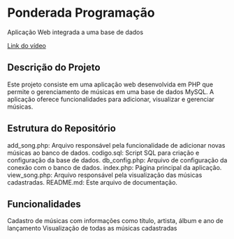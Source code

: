 # Ponderada Programação

Aplicação Web integrada a uma base de dados

[Link do vídeo](https://youtu.be/xfqBGbXwDck?si=j5TR8mTLMQD_ktTU)

## Descrição do Projeto

Este projeto consiste em uma aplicação web desenvolvida em PHP que permite o gerenciamento de músicas em uma base de dados MySQL. A aplicação oferece funcionalidades para adicionar, visualizar e gerenciar músicas.

## Estrutura do Repositório

add_song.php: Arquivo responsável pela funcionalidade de adicionar novas músicas ao banco de dados.
codigo.sql: Script SQL para criação e configuração da base de dados.
db_config.php: Arquivo de configuração da conexão com o banco de dados.
index.php: Página principal da aplicação.
view_song.php: Arquivo responsável pela visualização das músicas cadastradas.
README.md: Este arquivo de documentação.

## Funcionalidades

Cadastro de músicas com informações como título, artista, álbum e ano de lançamento
Visualização de todas as músicas cadastradas
